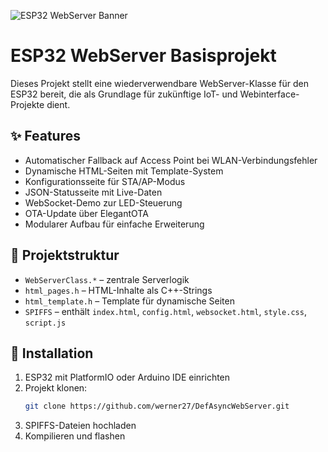 ![ESP32 WebServer Banner](https://copilot.microsoft.com/th/id/BCO.ffa190d9-0025-4ddc-82db-f891fea569e9.png)
# ESP32 WebServer Basisprojekt

Dieses Projekt stellt eine wiederverwendbare WebServer-Klasse für den ESP32 bereit, die als Grundlage für zukünftige IoT- und Webinterface-Projekte dient.

## ✨ Features

- Automatischer Fallback auf Access Point bei WLAN-Verbindungsfehler
- Dynamische HTML-Seiten mit Template-System
- Konfigurationsseite für STA/AP-Modus
- JSON-Statusseite mit Live-Daten
- WebSocket-Demo zur LED-Steuerung
- OTA-Update über ElegantOTA
- Modularer Aufbau für einfache Erweiterung

## 📁 Projektstruktur

- `WebServerClass.*` – zentrale Serverlogik
- `html_pages.h` – HTML-Inhalte als C++-Strings
- `html_template.h` – Template für dynamische Seiten
- `SPIFFS` – enthält `index.html`, `config.html`, `websocket.html`, `style.css`, `script.js`

## 🚀 Installation

1. ESP32 mit PlatformIO oder Arduino IDE einrichten
2. Projekt klonen:
   ```bash
   git clone https://github.com/werner27/DefAsyncWebServer.git
3. SPIFFS-Dateien hochladen
4. Kompilieren und flashen
